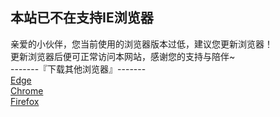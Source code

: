 ## 本站已不在支持IE浏览器
亲爱的小伙伴，您当前使用的浏览器版本过低，建议您更新浏览器！<br>
更新浏览器后便可正常访问本网站，感谢您的支持与陪伴~<br>
-------『下载其他浏览器』-------<br>
[Edge](https://www.microsoft.com/zh-cn/edge/download?form=MA13FJ)<br>
[Chrome](https://www.google.cn/chrome/index.html)<br>
[Firefox](https://www.mozilla.org/zh-CN/firefox/new)<br>
